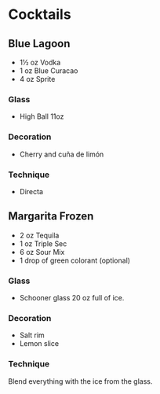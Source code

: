 # Cocktails 
## Blue Lagoon
- 1½ oz Vodka
- 1 oz Blue Curacao
- 4 oz Sprite

### Glass
- High Ball 11oz

### Decoration
- Cherry and cuña de limón

### Technique
- Directa

## Margarita Frozen
- 2 oz Tequila
- 1 oz Triple Sec
- 6 oz Sour Mix
- 1 drop of green colorant (optional)

### Glass
- Schooner glass 20 oz full of ice.

### Decoration
- Salt rim
- Lemon slice

### Technique
Blend everything with the ice from the glass.


